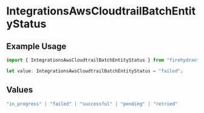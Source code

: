 # IntegrationsAwsCloudtrailBatchEntityStatus

## Example Usage

```typescript
import { IntegrationsAwsCloudtrailBatchEntityStatus } from "firehydrant/models/components";

let value: IntegrationsAwsCloudtrailBatchEntityStatus = "failed";
```

## Values

```typescript
"in_progress" | "failed" | "successful" | "pending" | "retried"
```